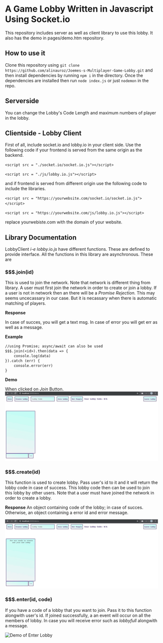 # A Game Lobby Written in Javascript Using Socket.io

This repository includes server as well as client library to use this lobby. It also has the demo in pages/demo.htm repository.

## How to use it

Clone this repository using `git clone https://github.com/alinauroz/Joemes-s-Multiplayer-Game-Lobby.git` and then install dependencies by running `npm i` in the directory. Once the dependencies are installed then run `node index.js` or just `nodemon` in the repo.

## Serverside

You can change the Lobby's Code Length and maximum numbers of player in the lobby.

## Clientside - Lobby Client

First of all, include socket.io and lobby.io in your client side. Use the following code if your frontend is served from the same origin as the backend.

`<script src = "./socket.io/socket.io.js"></script>`

`<script src = "./js/lobby.io.js"></script>`

and if frontend is served from different origin use the following code to include the libraries.

`<script src = "https://yourwebsite.com/socket.io/socket.io.js"></script>`

`<script src = "https://yourwebsite.com/js/lobby.io.js"></script>`

replace yourwebiste.com with the domain of your website.

## Library Documentation

LobbyClient _i-e lobby.io.js_ have different functions. These are defined to provide interface. All the functions in this library are asynchronous. These are

### $$$.join(id) 
This is used to join the network. Note that network is different thing from library. A user must first join the network in order to create or join a lobby. If a user is not in network then an there will be a _Promise Rejection._
This may seems uncecassary in our case. But it is necassary when there is automatic matching of players.

__Response__

In case of succes, you will get a text msg. In case of error you will get err as well as a message.

__Example__

```
//using Promise; async/await can also be used
$$$.join(<id>).then(data => {
    console.log(data)
}).catch (err) {
    console.error(err)
}
```

__Demo__

When clicked on _Join_ Button.
![Demo of Joining](https://github.com/alinauroz/Joemes-s-Multiplayer-Game-Lobby/blob/master/public/gifs/join.gif?raw=true)

### $$$.create(id)

This function is used to create lobby. Pass user's id to it and it will return the lobby code in case of success. This lobby code then can be used to join this lobby by other users. Note that a user must have joined the network in order to create a lobby.

__Response__
An object containing code of the lobby; in case of succes. Otherwise, an object containing a error id and error message.

![Demo of Create Lobby](https://raw.githubusercontent.com/alinauroz/Joemes-s-Multiplayer-Game-Lobby/master/public/gifs/create.gif?raw=true)

### $$$.enter(id, code)

If you have a code of a lobby that you want to join. Pass it to this function alongwith user's id. If joined successfully, a an event will occur on all the members of lobby. In case you will receive error such as _lobbyfull_ alongwith a message.

![Demo of Enter Lobby](https://github.com/alinauroz/Joemes-s-Multiplayer-Game-Lobby/blob/master/public/gifs/enter.gif?raw=true)